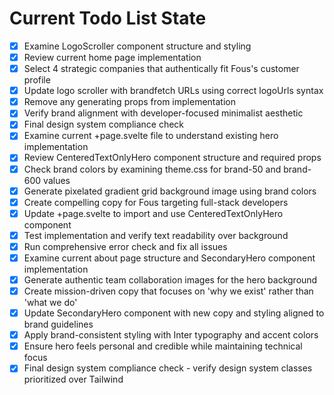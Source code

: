 <!-- DO NOT EDIT - Managed by todo_list tool -->
<!-- Updated: 2025-09-27T12:34:56.502Z -->

# Current Todo List State

- [x] Examine LogoScroller component structure and styling
- [x] Review current home page implementation
- [x] Select 4 strategic companies that authentically fit Fous's customer profile
- [x] Update logo scroller with brandfetch URLs using correct logoUrls syntax
- [x] Remove any generating props from implementation
- [x] Verify brand alignment with developer-focused minimalist aesthetic
- [x] Final design system compliance check
- [x] Examine current +page.svelte file to understand existing hero implementation
- [x] Review CenteredTextOnlyHero component structure and required props
- [x] Check brand colors by examining theme.css for brand-50 and brand-600 values
- [x] Generate pixelated gradient grid background image using brand colors
- [x] Create compelling copy for Fous targeting full-stack developers
- [x] Update +page.svelte to import and use CenteredTextOnlyHero component
- [x] Test implementation and verify text readability over background
- [x] Run comprehensive error check and fix all issues
- [x] Examine current about page structure and SecondaryHero component implementation
- [x] Generate authentic team collaboration images for the hero background
- [x] Create mission-driven copy that focuses on 'why we exist' rather than 'what we do'
- [x] Update SecondaryHero component with new copy and styling aligned to brand guidelines
- [x] Apply brand-consistent styling with Inter typography and accent colors
- [x] Ensure hero feels personal and credible while maintaining technical focus
- [x] Final design system compliance check - verify design system classes prioritized over Tailwind

